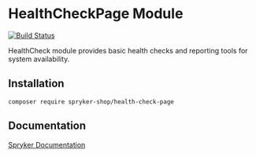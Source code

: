 # HealthCheckPage Module
[![Build Status](https://travis-ci.org/spryker-shop/health-check-page.svg)](https://travis-ci.org/spryker-shop/health-check-page)

HealthCheck module provides basic health checks and reporting tools for system availability.

## Installation

```
composer require spryker-shop/health-check-page
```

## Documentation

[Spryker Documentation](https://documentation.spryker.com/module_guide/overview.htm)
